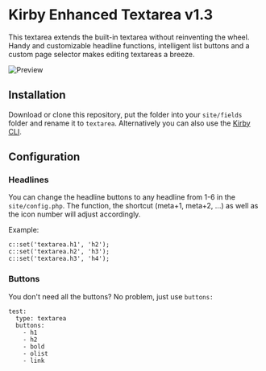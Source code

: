 # Kirby Enhanced Textarea v1.3

This textarea extends the built-in textarea without reinventing the wheel. Handy and customizable headline functions, intelligent list buttons and a custom page selector makes editing textareas a breeze.

![Preview](https://cloud.githubusercontent.com/assets/7975568/26103764/44eb2fc4-3a3b-11e7-87dc-86b328f22f85.gif)

## Installation

Download or clone this repository, put the folder into your `site/fields` folder and rename it to `textarea`. Alternatively you can also use the [Kirby CLI](https://github.com/getkirby/cli).

## Configuration

### Headlines

You can change the headline buttons to any headline from 1-6 in the `site/config.php`. The function, the shortcut (meta+1, meta+2, ...) as well as the icon number will adjust accordingly.

Example:
````
c::set('textarea.h1', 'h2');
c::set('textarea.h2', 'h3');
c::set('textarea.h3', 'h4');
````

### Buttons

You don't need all the buttons? No problem, just use `buttons:` 

````
test:
  type: textarea
  buttons:
    - h1
    - h2
    - bold
    - olist
    - link
````
